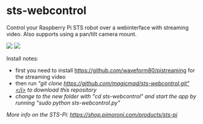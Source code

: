 # sts-webcontrol
Control your Raspberry Pi STS robot over a webinterface with streaming video.
Also supports using a pan/tilt camera mount.

<img src="https://i.imgur.com/orYRV0zl.jpg">

<img src="https://i.imgur.com/mptlFlxl.png">

Install notes:
- first you need to install https://github.com/waveform80/pistreaming for the streaming video
- then run <i>"git clone https://github.com/magicmad/sts-webcontrol.git"</i> to download this repository
- change to the new folder with <i>"cd sts-webcontrol"</i> and start the app by running <i>"sudo python sts-webcontrol.py"</i>

More info on the STS-Pi: https://shop.pimoroni.com/products/sts-pi
